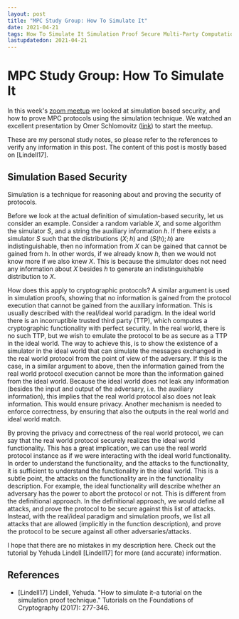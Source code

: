 ```yaml
---
layout: post
title: "MPC Study Group: How To Simulate It"
date: 2021-04-21
tags: How To Simulate It Simulation Proof Secure Multi-Party Computation Malicious Zoom
lastupdatedon: 2021-04-21
---
```


<script type="text/x-mathjax-config">
MathJax.Hub.Config({
tex2jax: {
  skipTags: ['script', 'noscript', 'style', 'textarea', 'pre'],
  inlineMath: [['$','$']]
}
});
</script>
<script type="text/javascript" src="https://cdnjs.cloudflare.com/ajax/libs/mathjax/2.7.1/MathJax.js?config=TeX-AMS-MML_HTMLorMML"></script>

# MPC Study Group: How To Simulate It
In this week's [zoom meetup](zoom-secure-multi-party-computation-study-group) we looked at simulation based security, and how to prove MPC protocols using the simulation technique.
We watched an excellent presentation by Omer Schlomovitz  ([link](https://www.youtube.com/watch?v=_YpGx_nLJow)) to start the meetup.

These are my personal study notes, so please refer to the references to verify any information in this post.
The content of this post is mostly based on [Lindell17].

## Simulation Based Security
Simulation is a technique for reasoning about and proving the security of protocols.

Before we look at the actual definition of simulation-based security, let us consider an example.
Consider a random variable $X$, and some algorithm the simulator $S$, and a string the auxiliary information $h$.
If there exists a simulator $S$ such that the distributions $(X; h)$ and $(S(h); h)$ are indistinguishable, then no information from $X$ can be gained that cannot be gained from $h$.
In other words, if we already know $h$, then we would not know more if we also knew $X$.
This is because the simulator does not need any information about $X$ besides $h$ to generate an indistinguishable distribution to $X$.

How does this apply to cryptographic protocols?
A similar argument is used in simulation proofs, showing that no information is gained from the protocol execution that cannot be gained from the auxiliary information.
This is usually described with the real/ideal world paradigm.
In the ideal world there is an incorruptible trusted third party (TTP), which computes a cryptographic functionality with perfect security.
In the real world, there is no such TTP, but we wish to emulate the protocol to be as secure as a TTP in the ideal world.
The way to achieve this, is to show the existence of a simulator in the ideal world that can simulate the messages exchanged in the real world protocol from the point of view of the adversary.
If this is the case, in a similar argument to above, then the information gained from the real world protocol execution cannot be more than the information gained from the ideal world.
Because the ideal world does not leak any information (besides the input and output of the adversary, i.e. the auxiliary information), this implies that the real world protocol also does not leak information.
This would ensure privacy.
Another mechanism is needed to enforce correctness, by ensuring that also the outputs in the real world and ideal world match.

By proving the privacy and correctness of the real world protocol, we can say that the real world protocol securely realizes the ideal world functionality.
This has a great implication, we can use the real world protocol instance as if we were interacting with the ideal world functionality.
In order to understand the functionality, and the attacks to the functionality, it is sufficient to understand the functionality in the ideal world.
This is a subtle point, the attacks on the functionality are in the functionality description.
For example, the ideal functionality will describe whether an adversary has the power to abort the protocol or not.
This is different from the definitional approach.
In the definitional approach, we would define all attacks, and prove the protocol to be secure against this list of attacks.
Instead, with the real/ideal paradigm and simulation proofs, we list all attacks that are allowed (implicitly in the function description), and prove the protocol to be secure against all other adversaries/attacks.

I hope that there are no mistakes in my description here.
Check out the tutorial by Yehuda Lindell [Lindell17] for more (and accurate) information.

## References
* [Lindell17] Lindell, Yehuda. "How to simulate it–a tutorial on the simulation proof technique." Tutorials on the Foundations of Cryptography (2017): 277-346.
